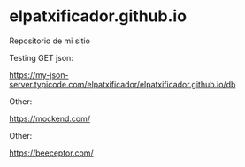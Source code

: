 # elpatxificador.github.io
Repositorio de mi sitio

Testing GET json:

https://my-json-server.typicode.com/elpatxificador/elpatxificador.github.io/db

Other:

https://mockend.com/

Other:

https://beeceptor.com/